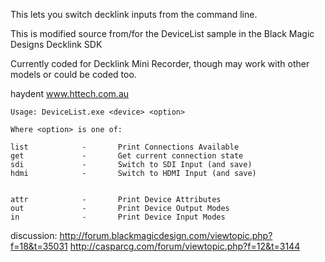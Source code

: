 This lets you switch decklink inputs from the command line.

This is modified source from/for the DeviceList sample in the Black Magic Designs Decklink SDK

Currently coded for Decklink Mini Recorder, though may work with other models or could be coded too.

haydent
www.httech.com.au
```
Usage: DeviceList.exe <device> <option>

Where <option> is one of:

list            -       Print Connections Available
get             -       Get current connection state
sdi             -       Switch to SDI Input (and save)
hdmi            -       Switch to HDMI Input (and save)


attr            -       Print Device Attributes
out             -       Print Device Output Modes
in              -       Print Device Input Modes
```

discussion:
http://forum.blackmagicdesign.com/viewtopic.php?f=18&t=35031
http://casparcg.com/forum/viewtopic.php?f=12&t=3144